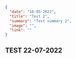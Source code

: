 ```json
{
  "date": "10-05-2022",
  "title": "Test 2",
  "summary": "Test summary 2",
  "image": "",
  "link": ""
}
```

## TEST 22-07-2022
